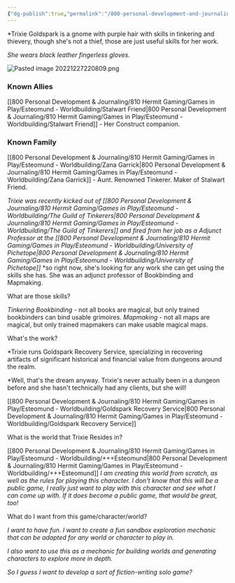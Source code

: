 ```yaml
---
{"dg-publish":true,"permalink":"/800-personal-development-and-journaling/810-hermit-gaming/games-in-play/esteomund-worldbuilding/trixie-goldspark/"}
---
```


*Trixie Goldspark is a gnome with purple hair with skills in tinkering and thievery, though she's not a thief, those are just useful skills for her work.

*She wears black leather fingerless gloves.*

![Pasted image 20221227220809.png](/img/user/900%20Admin%20Files/990%20Old%20Vaults/The%20Tome/90%20Attachments%20and%20Resources/91%20Attachments/Pasted%20image%2020221227220809.png)

### Known Allies 
[[800 Personal Development & Journaling/810 Hermit Gaming/Games in Play/Esteomund - Worldbuilding/Stalwart Friend\|800 Personal Development & Journaling/810 Hermit Gaming/Games in Play/Esteomund - Worldbuilding/Stalwart Friend]] - Her Construct companion.

### Known Family
[[800 Personal Development & Journaling/810 Hermit Gaming/Games in Play/Esteomund - Worldbuilding/Zana Garrick\|800 Personal Development & Journaling/810 Hermit Gaming/Games in Play/Esteomund - Worldbuilding/Zana Garrick]] - Aunt.  Renowned Tinkerer.  Maker of Stalwart Friend.

*Trixie was recently kicked out of [[800 Personal Development & Journaling/810 Hermit Gaming/Games in Play/Esteomund - Worldbuilding/The Guild of Tinkerers\|800 Personal Development & Journaling/810 Hermit Gaming/Games in Play/Esteomund - Worldbuilding/The Guild of Tinkerers]]* *and fired from her job as a Adjunct Professor at the [[800 Personal Development & Journaling/810 Hermit Gaming/Games in Play/Esteomund - Worldbuilding/University of Pichetope\|800 Personal Development & Journaling/810 Hermit Gaming/Games in Play/Esteomund - Worldbuilding/University of Pichetope]]* *so right now, she's looking for any work she can get using the skills she has.  She was an adjunct professor of Bookbinding and Mapmaking.

What are those skills?

*Tinkering*
*Bookbinding* - not all books are magical, but only trained bookbinders can bind usable grimoires.
*Mapmaking* - not all maps are magical, but only trained mapmakers can make usable magical maps.

What's the work?

*Trixie runs Goldspark Recovery Service, specializing in recovering artifacts of significant historical and financial value from dungeons around the realm.

*Well, that's the dream anyway.  Trixie's never actually been in a dungeon before and she hasn't technically had any clients, but she will!

[[800 Personal Development & Journaling/810 Hermit Gaming/Games in Play/Esteomund - Worldbuilding/Goldspark Recovery Service\|800 Personal Development & Journaling/810 Hermit Gaming/Games in Play/Esteomund - Worldbuilding/Goldspark Recovery Service]]

What is the world that Trixie Resides in?

[[800 Personal Development & Journaling/810 Hermit Gaming/Games in Play/Esteomund - Worldbuilding/+++Esteomund\|800 Personal Development & Journaling/810 Hermit Gaming/Games in Play/Esteomund - Worldbuilding/+++Esteomund]]  *I am creating this world from scratch, as well as the rules for playing this character.  I don't know that this will be a public game, I really just want to play with this character and see what I can come up with.  If it does become a public game, that would be great, too!*

What do I want from this game/character/world?

*I want to have fun.  I want to create a fun sandbox exploration mechanic that can be adapted for any world or character to play in.*

*I also want to use this as a mechanic for building worlds and generating characters to explore more in depth.*

*So I guess I want to develop a sort of fiction-writing solo game?*

